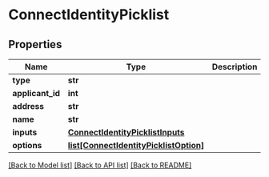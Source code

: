 # ConnectIdentityPicklist

## Properties
Name | Type | Description | Notes
------------ | ------------- | ------------- | -------------
**type** | **str** |  | [optional] 
**applicant_id** | **int** |  | [optional] 
**address** | **str** |  | [optional] 
**name** | **str** |  | [optional] 
**inputs** | [**ConnectIdentityPicklistInputs**](ConnectIdentityPicklistInputs.md) |  | [optional] 
**options** | [**list[ConnectIdentityPicklistOption]**](ConnectIdentityPicklistOption.md) |  | [optional] 

[[Back to Model list]](../README.md#documentation-for-models) [[Back to API list]](../README.md#documentation-for-api-endpoints) [[Back to README]](../README.md)

